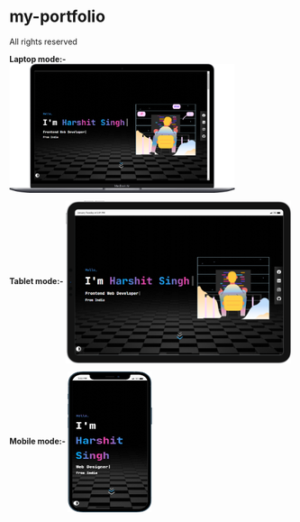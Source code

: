 # my-portfolio

All rights reserved

<b>Laptop mode:-</b>
<img align="center" width=400 alt="coding" src="./Readme-assets/Laptop.png"/>

<b>Tablet mode:-</b>
<img align="center" width=400 alt="coding" src="./Readme-assets/Tablet.png"/>

<b>Mobile mode:-</b>
<img align="center" width=150 height=250 alt="coding" src="./Readme-assets/Mobile.png"/>

